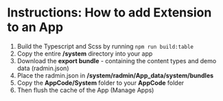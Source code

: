 # Instructions: How to add Extension to an App

1. Build the Typescript and Scss by running `npm run build:table`
1. Copy the entire **/system** directory into your app
1. Download the **export bundle** - containing the content types and demo data (radmin.json)
1. Place the radmin.json in **/system/radmin/App_data/system/bundles**
1. Copy the **AppCode/System** folder to your **AppCode** folder
1. Then flush the cache of the App (Manage Apps)
